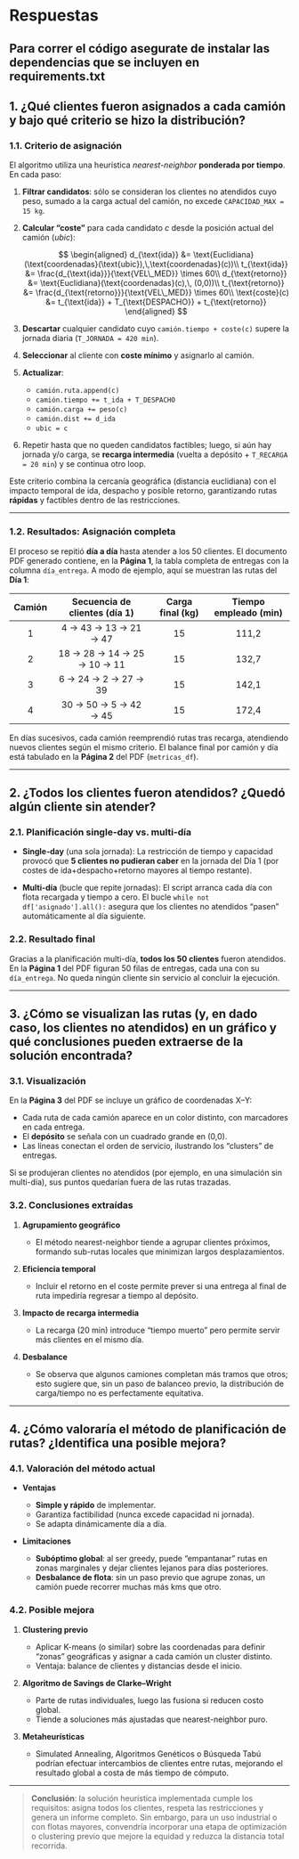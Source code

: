 # Respuestas

## Para correr el código asegurate de instalar las dependencias que se incluyen en requirements.txt

## 1. ¿Qué clientes fueron asignados a cada camión y bajo qué criterio se hizo la distribución?

### 1.1. Criterio de asignación

El algoritmo utiliza una heurística *nearest-neighbor* **ponderada por tiempo**. En cada paso:

1. **Filtrar candidatos**: sólo se consideran los clientes no atendidos cuyo peso, sumado a la carga actual del camión, no excede `CAPACIDAD_MAX = 15 kg`.
2. **Calcular “coste”** para cada candidato *c* desde la posición actual del camión (*ubic*):

   $$
     \begin{aligned}
       d_{\text{ida}} &= \text{Euclidiana}(\text{coordenadas}(\text{ubic}),\,\text{coordenadas}(c))\\
       t_{\text{ida}} &= \frac{d_{\text{ida}}}{\text{VEL\_MED}} \times 60\\
       d_{\text{retorno}} &= \text{Euclidiana}(\text{coordenadas}(c),\, (0,0))\\
       t_{\text{retorno}} &= \frac{d_{\text{retorno}}}{\text{VEL\_MED}} \times 60\\
       \text{coste}(c) &= t_{\text{ida}} + T_{\text{DESPACHO}} + t_{\text{retorno}}
     \end{aligned}
   $$
3. **Descartar** cualquier candidato cuyo `camión.tiempo + coste(c)` supere la jornada diaria (`T_JORNADA = 420 min`).
4. **Seleccionar** al cliente con **coste mínimo** y asignarlo al camión.
5. **Actualizar**:

   * `camión.ruta.append(c)`
   * `camión.tiempo += t_ida + T_DESPACHO`
   * `camión.carga += peso(c)`
   * `camión.dist += d_ida`
   * `ubic = c`
6. Repetir hasta que no queden candidatos factibles; luego, si aún hay jornada y/o carga, se **recarga intermedia** (vuelta a depósito + `T_RECARGA = 20 min`) y se continua otro loop.

Este criterio combina la cercanía geográfica (distancia euclidiana) con el impacto temporal de ida, despacho y posible retorno, garantizando rutas **rápidas** y factibles dentro de las restricciones.

---

### 1.2. Resultados: Asignación completa

El proceso se repitió **día a día** hasta atender a los 50 clientes. El documento PDF generado contiene, en la **Página 1**, la tabla completa de entregas con la columna `día_entrega`. A modo de ejemplo, aquí se muestran las rutas del **Día 1**:

| Camión | Secuencia de clientes (día 1) | Carga final (kg) | Tiempo empleado (min) |
| :----: | :---------------------------: | :--------------: | :-------------------: |
|    1   |     4 → 43 → 13 → 21 → 47     |        15        |         111,2         |
|    2   |  18 → 28 → 14 → 25 → 10 → 11  |        15        |         132,7         |
|    3   |      6 → 24 → 2 → 27 → 39     |        15        |         142,1         |
|    4   |     30 → 50 → 5 → 42 → 45     |        15        |         172,4         |

En días sucesivos, cada camión reemprendió rutas tras recarga, atendiendo nuevos clientes según el mismo criterio. El balance final por camión y día está tabulado en la **Página 2** del PDF (`metricas_df`).

---

## 2. ¿Todos los clientes fueron atendidos? ¿Quedó algún cliente sin atender?

### 2.1. Planificación single-day vs. multi-día

* **Single-day** (una sola jornada):
  La restricción de tiempo y capacidad provocó que **5 clientes no pudieran caber** en la jornada del Día 1 (por costes de ida+despacho+retorno mayores al tiempo restante).

* **Multi-día** (bucle que repite jornadas):
  El script arranca cada día con flota recargada y tiempo a cero. El bucle `while not df['asignado'].all():` asegura que los clientes no atendidos “pasen” automáticamente al día siguiente.

### 2.2. Resultado final

Gracias a la planificación multi-día, **todos los 50 clientes** fueron atendidos. En la **Página 1** del PDF figuran 50 filas de entregas, cada una con su `día_entrega`. No queda ningún cliente sin servicio al concluir la ejecución.

---

## 3. ¿Cómo se visualizan las rutas (y, en dado caso, los clientes no atendidos) en un gráfico y qué conclusiones pueden extraerse de la solución encontrada?

### 3.1. Visualización

En la **Página 3** del PDF se incluye un gráfico de coordenadas X–Y:

* Cada ruta de cada camión aparece en un color distinto, con marcadores en cada entrega.
* El **depósito** se señala con un cuadrado grande en (0,0).
* Las líneas conectan el orden de servicio, ilustrando los “clusters” de entregas.

Si se produjeran clientes no atendidos (por ejemplo, en una simulación sin multi-día), sus puntos quedarían fuera de las rutas trazadas.

### 3.2. Conclusiones extraídas

1. **Agrupamiento geográfico**

   * El método nearest-neighbor tiende a agrupar clientes próximos, formando sub-rutas locales que minimizan largos desplazamientos.
2. **Eficiencia temporal**

   * Incluir el retorno en el coste permite prever si una entrega al final de ruta impediría regresar a tiempo al depósito.
3. **Impacto de recarga intermedia**

   * La recarga (20 min) introduce “tiempo muerto” pero permite servir más clientes en el mismo día.
4. **Desbalance**

   * Se observa que algunos camiones completan más tramos que otros; esto sugiere que, sin un paso de balanceo previo, la distribución de carga/tiempo no es perfectamente equitativa.

---

## 4. ¿Cómo valoraría el método de planificación de rutas? ¿Identifica una posible mejora?

### 4.1. Valoración del método actual

* **Ventajas**

  * **Simple y rápido** de implementar.
  * Garantiza factibilidad (nunca excede capacidad ni jornada).
  * Se adapta dinámicamente día a día.
* **Limitaciones**

  * **Subóptimo global**: al ser greedy, puede “empantanar” rutas en zonas marginales y dejar clientes lejanos para días posteriores.
  * **Desbalance de flota**: sin un paso previo que agrupe zonas, un camión puede recorrer muchas más kms que otro.

### 4.2. Posible mejora

1. **Clustering previo**

   * Aplicar K-means (o similar) sobre las coordenadas para definir “zonas” geográficas y asignar a cada camión un cluster distinto.
   * Ventaja: balance de clientes y distancias desde el inicio.
2. **Algoritmo de Savings de Clarke–Wright**

   * Parte de rutas individuales, luego las fusiona si reducen costo global.
   * Tiende a soluciones más ajustadas que nearest-neighbor puro.
3. **Metaheurísticas**

   * Simulated Annealing, Algoritmos Genéticos o Búsqueda Tabú podrían efectuar intercambios de clientes entre rutas, mejorando el resultado global a costa de más tiempo de cómputo.

---

> **Conclusión**: la solución heurística implementada cumple los requisitos: asigna todos los clientes, respeta las restricciones y genera un informe completo. Sin embargo, para un uso industrial o con flotas mayores, convendría incorporar una etapa de optimización o clustering previo que mejore la equidad y reduzca la distancia total recorrida.
